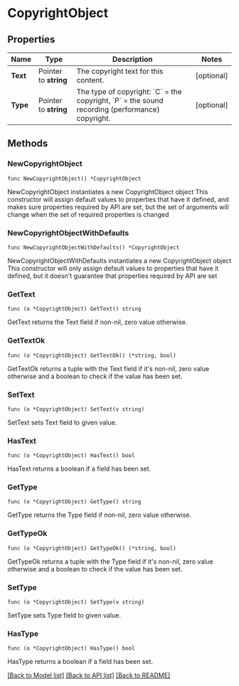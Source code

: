 # CopyrightObject

## Properties

Name | Type | Description | Notes
------------ | ------------- | ------------- | -------------
**Text** | Pointer to **string** | The copyright text for this content.  | [optional] 
**Type** | Pointer to **string** | The type of copyright: &#x60;C&#x60; &#x3D; the copyright, &#x60;P&#x60; &#x3D; the sound recording (performance) copyright.  | [optional] 

## Methods

### NewCopyrightObject

`func NewCopyrightObject() *CopyrightObject`

NewCopyrightObject instantiates a new CopyrightObject object
This constructor will assign default values to properties that have it defined,
and makes sure properties required by API are set, but the set of arguments
will change when the set of required properties is changed

### NewCopyrightObjectWithDefaults

`func NewCopyrightObjectWithDefaults() *CopyrightObject`

NewCopyrightObjectWithDefaults instantiates a new CopyrightObject object
This constructor will only assign default values to properties that have it defined,
but it doesn't guarantee that properties required by API are set

### GetText

`func (o *CopyrightObject) GetText() string`

GetText returns the Text field if non-nil, zero value otherwise.

### GetTextOk

`func (o *CopyrightObject) GetTextOk() (*string, bool)`

GetTextOk returns a tuple with the Text field if it's non-nil, zero value otherwise
and a boolean to check if the value has been set.

### SetText

`func (o *CopyrightObject) SetText(v string)`

SetText sets Text field to given value.

### HasText

`func (o *CopyrightObject) HasText() bool`

HasText returns a boolean if a field has been set.

### GetType

`func (o *CopyrightObject) GetType() string`

GetType returns the Type field if non-nil, zero value otherwise.

### GetTypeOk

`func (o *CopyrightObject) GetTypeOk() (*string, bool)`

GetTypeOk returns a tuple with the Type field if it's non-nil, zero value otherwise
and a boolean to check if the value has been set.

### SetType

`func (o *CopyrightObject) SetType(v string)`

SetType sets Type field to given value.

### HasType

`func (o *CopyrightObject) HasType() bool`

HasType returns a boolean if a field has been set.


[[Back to Model list]](../README.md#documentation-for-models) [[Back to API list]](../README.md#documentation-for-api-endpoints) [[Back to README]](../README.md)


